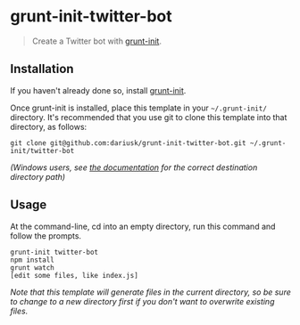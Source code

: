# grunt-init-twitter-bot

> Create a Twitter bot with [grunt-init][].

[grunt-init]: http://gruntjs.com/project-scaffolding

## Installation
If you haven't already done so, install [grunt-init][].

Once grunt-init is installed, place this template in your `~/.grunt-init/` directory. It's recommended that you use git to clone this template into that directory, as follows:

```
git clone git@github.com:dariusk/grunt-init-twitter-bot.git ~/.grunt-init/twitter-bot
```

_(Windows users, see [the documentation][grunt-init] for the correct destination directory path)_

## Usage

At the command-line, cd into an empty directory, run this command and follow the prompts.

```
grunt-init twitter-bot
npm install
grunt watch
[edit some files, like index.js]
```

_Note that this template will generate files in the current directory, so be sure to change to a new directory first if you don't want to overwrite existing files._
